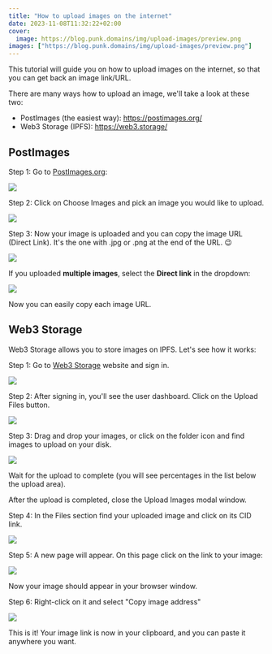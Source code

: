 ```yaml
---
title: "How to upload images on the internet"
date: 2023-11-08T11:32:22+02:00
cover:
  image: https://blog.punk.domains/img/upload-images/preview.png
images: ["https://blog.punk.domains/img/upload-images/preview.png"]
---
```


This tutorial will guide you on how to upload images on the internet, so that you can get back an image link/URL.

There are many ways how to upload an image, we'll take a look at these two:

- PostImages (the easiest way): https://postimages.org/
- Web3 Storage (IPFS): https://web3.storage/

## PostImages

Step 1: Go to [PostImages.org](https://postimages.org/):

![](/img/upload-images/1.png)

Step 2: Click on Choose Images and pick an image you would like to upload. 

![](/img/upload-images/2.png)

Step 3: Now your image is uploaded and you can copy the image URL (Direct Link). It's the one with .jpg or .png at the end of the URL. 😉

![](/img/upload-images/3.png)

If you uploaded **multiple images**, select the **Direct link** in the dropdown:

![](/img/upload-images/4.png)

Now you can easily copy each image URL.

## Web3 Storage

Web3 Storage allows you to store images on IPFS. Let's see how it works:

Step 1: Go to [Web3 Storage](https://web3.storage/) website and sign in.

![](/img/upload-images/5.png)

Step 2: After signing in, you'll see the user dashboard. Click on the Upload Files button.

![](/img/upload-images/6.png)

Step 3: Drag and drop your images, or click on the folder icon and find images to upload on your disk.

![](/img/upload-images/7.png)

Wait for the upload to complete (you will see percentages in the list below the upload area). 

After the upload is completed, close the Upload Images modal window.

Step 4: In the Files section find your uploaded image and click on its CID link.

![](/img/upload-images/8.png)

Step 5: A new page will appear. On this page click on the link to your image:

![](/img/upload-images/9.png)

Now your image should appear in your browser window. 

Step 6: Right-click on it and select "Copy image address"

![](/img/upload-images/10.png)

This is it! Your image link is now in your clipboard, and you can paste it anywhere you want.